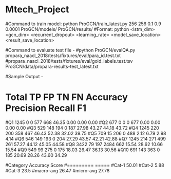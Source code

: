 # Mtech_Project
#Command to train model: 
python ProGCN/train_latest.py 256 256 0.1 0.9 0.0001 ProGCN/models/ ProGCN/results/
#Format:
python <filename> <lstm_dim> <gcn_dim> <dropout> <recurrent_dropout> <learning_rate> <model_save_location> <result_save_location>

#Command to evaluate test file -
#python ProGCN/evalQA.py propara_naacl_2018/tests/fixtures/eval/para_id.test.txt #propara_naacl_2018/tests/fixtures/eval/gold_labels.test.tsv ProGCN/data/propara-results-test_latest.txt

#Sample Output -

#	Total	TP	FP	TN	FN	Accuracy	Precision	Recall	F1
#Q1	1245	0	0	577	668	46.35	0.00	0.00	0.00
#Q2	677	0	0	0	677	0.00	0.00	0.00	0.00
#Q3	529	148	194	0	187	27.98	43.27	44.18	43.72
#Q4	1245	220	200	358	467	46.43	52.38	32.02	39.75
#Q5	709	15	206	0	488	2.12	6.79	2.98	4.14
#Q6	546	149	193	0	204	27.29	43.57	42.21	42.88
#Q7	1245	214	271	499	261	57.27	44.12	45.05	44.58
#Q8	3422	79	197	2484	662	15.54	28.62	10.66	15.54
#Q9	549	99	275	0	175	18.03	26.47	36.13	30.56
#Q10	691	143	363	0	185	20.69	28.26	43.60	34.29


#Category	Accuracy Score
#=========	=====
#Cat-1		50.01
#Cat-2		5.88
#Cat-3		23.5
#macro-avg	26.47
#micro-avg	27.78
